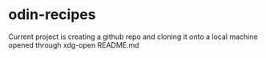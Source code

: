 # odin-recipes
Current project is creating a github repo and cloning it onto a local machine
opened through xdg-open README.md

